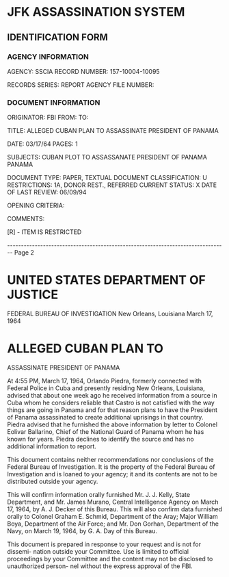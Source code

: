 # JFK ASSASSINATION SYSTEM

## IDENTIFICATION FORM

### AGENCY INFORMATION

AGENCY: SSCIA
RECORD NUMBER: 157-10004-10095

RECORDS SERIES:
REPORT
AGENCY FILE NUMBER:

### DOCUMENT INFORMATION

ORIGINATOR: FBI
FROM:
TO:

TITLE:
ALLEGED CUBAN PLAN TO ASSASSINATE PRESIDENT OF PANAMA

DATE: 03/17/64
PAGES: 1

SUBJECTS:
CUBAN PLOT TO ASSASSANATE PRESIDENT OF PANAMA
PANAMA

DOCUMENT TYPE: PAPER, TEXTUAL DOCUMENT
CLASSIFICATION: U
RESTRICTIONS: 1A, DONOR REST., REFERRED
CURRENT STATUS: X
DATE OF LAST REVIEW: 06/09/94

OPENING CRITERIA:

COMMENTS:

[R] - ITEM IS RESTRICTED


-------------------------------------------------------------------------------- Page 2

# UNITED STATES DEPARTMENT OF JUSTICE

FEDERAL BUREAU OF INVESTIGATION
New Orleans, Louisiana
March 17, 1964

# ALLEGED CUBAN PLAN TO
ASSASSINATE PRESIDENT OF PANAMA

At 4:55 PM, March 17, 1964, Orlando Piedra, formerly connected with Federal Police in Cuba and presently residing New Orleans, Louisiana, advised that about one week ago he received information from a source in Cuba whom he considers reliable that Castro is not catisfied with the way things are going in Panama and for that reason plans to have the President of Panama assassinated to create additional uprisings in that country. Piedra advised that he furnished the above information by letter to Colonel Eolivar Ballarino, Chief of the National Guard of Panama whom he has known for years. Piedra declines to identify the source and has no additional information to report.

This document contains neither recommendations nor conclusions of the Federal Bureau of Investigation. It is the property of the Federal Bureau of Investigation and is loaned to your agency; it and its contents are not to be distributed outside your agency.

This will confirm information orally furnished Mr. J. J. Kelly, State Department, and Mr. James Murano, Central Intelligence Agency on March 17, 1964, by A. J. Decker of this Bureau. This will also confirm data furnished orally to Colonel Graham E. Schmid, Department of the Aray; Major William Boya, Department of the Air Force; and Mr. Don Gorhan, Department of the Navy, on March 19, 1964, by G. A. Day of this Bureau.

This document is prepared in response to your request and is not for dissemi- nation outside your Committee. Use is limited to official proceedings by your Committee and the content may not be disclosed to unauthorized person- nel without the express approval of the FBI.
